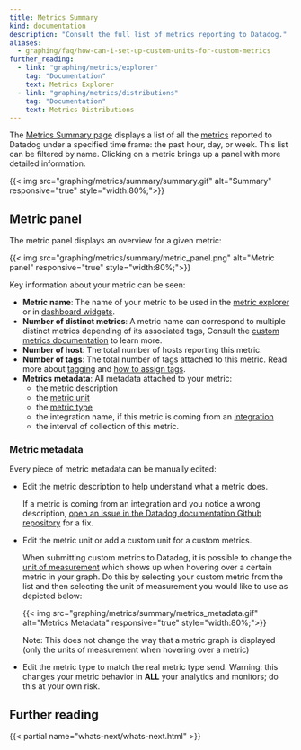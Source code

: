 ```yaml
---
title: Metrics Summary
kind: documentation
description: "Consult the full list of metrics reporting to Datadog."
aliases:
  - graphing/faq/how-can-i-set-up-custom-units-for-custom-metrics
further_reading:
  - link: "graphing/metrics/explorer"
    tag: "Documentation"
    text: Metrics Explorer
  - link: "graphing/metrics/distributions"
    tag: "Documentation"
    text: Metrics Distributions
---
```


The [Metrics Summary page][1] displays a list of all the [metrics][2] reported to Datadog under a specified time frame: the past hour, day, or week. This list can be filtered by name. Clicking on a metric brings up a panel with more detailed information.

{{< img src="graphing/metrics/summary/summary.gif" alt="Summary" responsive="true" style="width:80%;">}}

## Metric panel

The metric panel displays an overview for a given metric:

{{< img src="graphing/metrics/summary/metric_panel.png" alt="Metric panel" responsive="true" style="width:80%;">}}

Key information about your metric can be seen:

* **Metric name**: The name of your metric to be used in the [metric explorer][4] or in [dashboard widgets][5].
* **Number of distinct metrics**: A metric name can correspond to multiple distinct metrics depending of its associated tags, Consult the [custom metrics documentation][3] to learn more.
* **Number of host**: The total number of hosts reporting this metric.
* **Number of tags**: The total number of tags attached to this metric. Read more about [tagging][6] and [how to assign tags][7].
* **Metrics metadata**: All metadata attached to your metric:
    * the metric description 
    * the [metric unit][10]
    * the [metric type][8] 
    * the integration name, if this metric is coming from an [integration][9]
    * the interval of collection of this metric.

### Metric metadata 

Every piece of metric metadata can be manually edited: 

* Edit the metric description to help understand what a metric does.

    If a metric is coming from an integration and you notice a wrong description, [open an issue in the Datadog documentation Github repository][11] for a fix.

* Edit the metric unit or add a custom unit for a custom metrics.

    When submitting custom metrics to Datadog, it is possible to change the [unit of measurement][1] which shows up when hovering over a certain metric in your graph. Do this by selecting your custom metric from the list and then selecting the unit of measurement you would like to use as depicted below:

    {{< img src="graphing/metrics/summary/metrics_metadata.gif" alt="Metrics Metadata" responsive="true" style="width:80%;">}}

    Note: This does not change the way that a metric graph is displayed (only the units of measurement when hovering over a metric)

* Edit the metric type to match the real metric type send. 
    Warning: this changes your metric behavior in **ALL** your analytics and monitors; do this at your own risk.

## Further reading

{{< partial name="whats-next/whats-next.html" >}}

[1]: https://app.datadoghq.com/metric/summary
[2]: /developers/metrics
[3]: /developers/metrics/custom_metrics/
[4]: /graphing/metrics/explorer
[5]: /graphing/functions/
[6]: /tagging/
[7]: /tagging/assigning_tags/
[8]: /developers/metrics/#metric-types
[9]: /integrations
[10]: /developers/metrics/#units
[11]: https://github.com/DataDog/documentation/issues/new/choose
